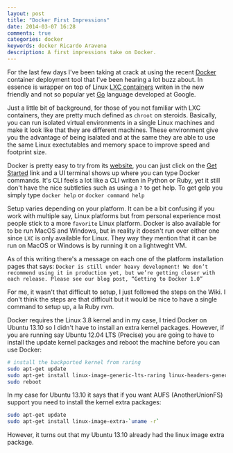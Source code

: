 ```yaml
---
layout: post
title: "Docker First Impressions"
date: 2014-03-07 16:28
comments: true
categories: docker
keywords: docker Ricardo Aravena
description: A first impressions take on Docker.
---
```


For the last few days I've been taking at crack at using the recent [Docker](https://www.docker.io/) container deployment tool that I've been
hearing a lot buzz about.
In essence is wrapper on top of Linux [LXC containers](https://linuxcontainers.org/)  writen in the new friendly and not so popular yet [Go](http://golang.org/) language developed at Google.

Just a little bit of background, for those of you not familiar with LXC containers,
they are pretty much defined as `chroot` on steroids. Basically, you can run isolated virtual
environments in a single Linux machines and make it look like that they are different machines.
These environment give you the advantage of being isalated and at the same they are able to use
the same Linux exectutables and memory space to improve speed and footprint size.

Docker is pretty easy to try from its [website](https://www.docker.io/), you can just click on the [Get Started](https://www.docker.io/gettingstarted/) 
link and a UI terminal shows up where you can type Docker commands. It's CLI feels a lot like a CLI writen in Python or Ruby, yet it still don't
have the nice subtleties such as using a `?` to get help. To get gelp you simply type `docker help` or `docker command help` 


Setup varies depending on your platform. It can be a bit confusing if you work with multiple say, Linux platforms but from personal experience
most people stick to a more `favorite` Linux platform. Docker is also available for to be run MacOS and Windows, but in reality 
it doesn't run over either one since `LXC` is only available for Linux. They way they mention that it can be run on MacOS or Windows is by running 
it on a lightweght VM. 

As of this writing there's a message on each one of the platform installation pages that says: `Docker is still under heavy development! We don’t recommend using it in production yet, but we’re getting closer with each release. Please see our blog post, “Getting to Docker 1.0”`

For me, it wasn't that difficult to setup, I just followed the steps on the Wiki. I don't think the steps
are that difficult but it would be nice to have a single command to setup up, a la Ruby rvm. 

Docker requires the Linux 3.8 kernel and in my case, I tried Docker on Ubuntu 13.10 so I didn't have to install an extra kernel packages.
However, if you are running say Ubuntu 12.04 LTS (Precise) you are going to have to install the update kernel packages and reboot the machine 
before you can use Docker:


``` bash
# install the backported kernel from raring
sudo apt-get update
sudo apt-get install linux-image-generic-lts-raring linux-headers-generic-lts-raring
sudo reboot
```

In my case for Ubuntu 13.10 it says that if you want AUFS (AnotherUnionFS) support you need to install the kernel extra packages:

``` bash
sudo apt-get update
sudo apt-get install linux-image-extra-`uname -r`
```

However, it turns out that my Ubuntu 13.10 already had the linux image extra package.





